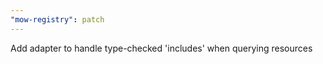 ```yaml
---
"mow-registry": patch
---
```


Add adapter to handle type-checked 'includes' when querying resources
